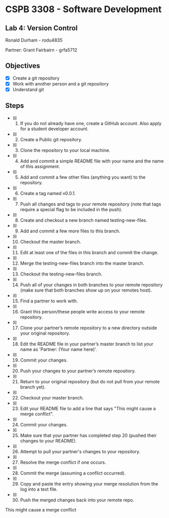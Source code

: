# CSPB 3308 - Software Development
## Lab 4: Version Control
Ronald Durham - rodu4835

Partner: Grant Fairbairn - grfa5712

## Objectives
 - [x] Create a git repository
 - [x] Work with another person and a git repository
 - [x] Understand git

## Steps
 - [x] 1. If you do not already have one, create a GitHub account. Also apply for a student developer account.
 - [x] 2. Create a Public git repository.
 - [x] 3. Clone the repository to your local machine.
 - [x] 4. Add and commit a simple README file with your name and the name of this assignment. 
 - [x] 5. Add and commit a few other files (anything you want) to the repository. 
 - [x] 6. Create a tag named v0.0.1.
 - [x] 7. Push all changes and tags to your remote repository (note that tags require a special flag to be included in the push).
 - [x] 8. Create and checkout a new branch named testing-new-files.
 - [x] 9. Add and commit a few more files to this branch.
 - [x] 10. Checkout the master branch.
 - [x] 11. Edit at least one of the files in this branch and commit the change.
 - [x] 12. Merge the testing-new-files branch into the master branch.
 - [x] 13. Checkout the testing-new-files branch.
 - [x] 14. Push all of your changes in both branches to your remote repository (make sure that both branches show up on your remotes host).
 - [x] 15. Find a partner to work with.
 - [x] 16. Grant this person/these people write access to your remote repository.
 - [x] 17. Clone your partner’s remote repository to a new directory outside your original repository.
 - [x] 18. Edit the README file in your partner’s master branch to list your name as 'Partner: (Your name here)'.
 - [x] 19. Commit your changes.
 - [x] 20. Push your changes to your partner’s remote repository.
 - [x] 21. Return to your original repository (but do not pull from your remote branch yet).
 - [x] 22. Checkout your master branch.
 - [x] 23. Edit your README file to add a line that says "This might cause a merge conflict".
 - [x] 24. Commit your changes.
 - [x] 25. Make sure that your partner has completed step 20 (pushed their changes to your README).
 - [x] 26. Attempt to pull your partner's changes to your repository.
 - [x] 27. Resolve the merge conflict if one occurs.
 - [x] 28. Commit the merge (assuming a conflict occurred).
 - [x] 29. Copy and paste the entry showing your merge resolution from the log into a text file.
 - [x] 30. Push the merged changes back into your remote repo.


This might cause a merge conflict
